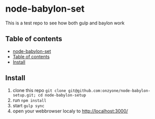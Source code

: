 # node-babylon-set

This is a test repo to see how both gulp and baylon work

## Table of contents
<!--ts-->
  * [node-babylon-set](#node-babylon-set)
  * [Table of contents](#table-of-contents)
  * [Install](#Install)
<!--te-->

## Install

1. clone this repo `git clone git@github.com:onzyone/node-babylon-setup.git; cd node-babylon-setup`
1. run `npm install`
1. start `gulp sync`
1. open your webbrowser localy to <http://localhost:3000/>
